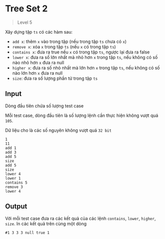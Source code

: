 # Tree Set 2
>
> Level 5

Xây dựng tập `ts` có các hàm sau:

- `add x`: thêm `x` vào trong tập (nếu trong tập `ts` chưa có `x`)
- `remove x`: xóa `x` trong tập `ts` (nếu `x` có trong tập `ts`)
- `contains x`: đưa ra true nếu `x` có  trong tập `ts`, ngược lại đưa ra false
- `lower x`: đưa ra số lớn nhất mà nhỏ hơn `x` trong tập `ts`, nếu không có số nào nhỏ hơn `x` đưa ra null
- `higher x`: đưa ra số nhỏ nhất mà lớn hơn `x` trong tập `ts`, nếu không có số nào lớn hơn `x` đưa ra null
- `size`: đưa ra số lượng phần tử trong tập `ts`

## Input

Dòng đầu tiên chứa số lượng test case

Mỗi test case, dòng đầu tiên là số lượng lệnh cần thực hiện không vượt quá `105`.

Dữ liệu cho là các số nguyên không vượt quá `32 bit`

```
1
11
add 1
add 3
add 5
size
add 5
size
lower 4
lower 1
contains 5
remove 3
lower 4
```

## Output

Với mỗi test case đưa ra các kết quả của các lệnh `contains`, `lower`, `higher`, `size`.
In các kết quả trên cùng một dòng

```
#1 3 3 3 null true 1
```


